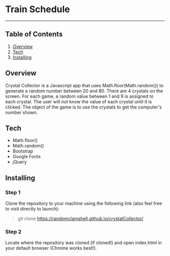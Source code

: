 # Train Schedule
------------------------------------------------------------

## Table of Contents
1. [Overview](#overview)
2. [Tech](#tech)
3. [Installing](#installing)

<a name= "overview"></a>

## Overview

Crystal Collector is a Javascript app that uses Math.floor(Math.random()) to generate a random number between 20 and 80. There are 4 crystals on the screen. For each game, a random value between 1 and 9 is assigned to each crystal. The user will not know the value of each crystal until it is clicked. The object of the game is to use the crystals to get the computer's number shown.

<a name= "Tech"></a>

## Tech

- Math.floor()
- Math.random()
- Bootstrap
- Google Fonts
- jQuery

<a name= "installing"></a>

## Installing

### Step 1
Clone the repository to your machine using the following link (also feel free to visit directly to launch):

>git clone https://randomclamshell.github.io/crystalCollector/

### Step 2
Locate where the repository was cloned (if cloned!) and open index.html in your default browser (Chrome works best!).